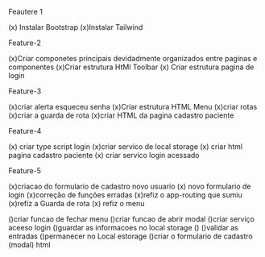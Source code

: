 Feautere 1

(x) Instalar Bootstrap
(x)Instalar Tailwind


Feature-2

(x)Criar componetes principais devidadmente organizados entre paginas e componentes
(x)Criar estrutura HtMl Toolbar
(x) Criar estrutura pagina de login

Feature-3

(x)criar alerta esqueceu senha
(x)Criar estrutura HTML Menu
(x)criar rotas
(x)criar a guarda de rota
(x)criar HTML da pagina cadastro paciente

Feature-4

(x) criar type script login
(x)criar servico de local storage
(x) criar html pagina cadastro paciente
(x) criar servico login acessado

Feature-5



(x)criacao do formulario de cadastro novo usuario
(x) novo formulario de login
(x)correção de funções erradas
(x)refiz o app-routing que sumiu
(x)refiz a Guarda de rota
(x) refiz o menu


()criar funcao de fechar menu
()criar funcao de abrir modal
()criar serviço aceeso login
()guardar as informacoes no local storage
()
()validar as entradas
()permanecer no Local estorage
()criar o formulario de cadastro (modal) html
